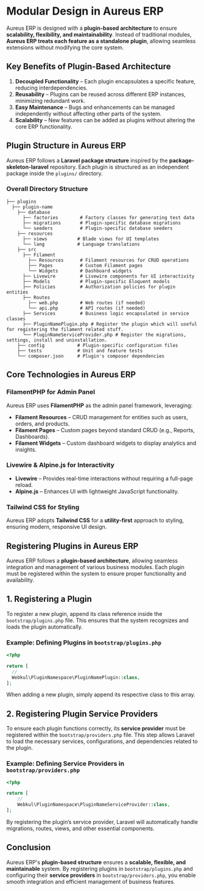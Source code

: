 # **Modular Design in Aureus ERP**

Aureus ERP is designed with a **plugin-based architecture** to ensure **scalability, flexibility, and maintainability**. Instead of traditional modules, **Aureus ERP treats each feature as a standalone plugin**, allowing seamless extensions without modifying the core system.

## **Key Benefits of Plugin-Based Architecture**

1. **Decoupled Functionality** – Each plugin encapsulates a specific feature, reducing interdependencies.
2. **Reusability** – Plugins can be reused across different ERP instances, minimizing redundant work.
3. **Easy Maintenance** – Bugs and enhancements can be managed independently without affecting other parts of the system.
4. **Scalability** – New features can be added as plugins without altering the core ERP functionality.

## **Plugin Structure in Aureus ERP**

Aureus ERP follows a **Laravel package structure** inspired by the **package-skeleton-laravel** repository. Each plugin is structured as an independent package inside the `plugins/` directory.

### **Overall Directory Structure**

```
├── plugins
  ├── plugin-name
    ├── database
      ├── factories        # Factory classes for generating test data
      ├── migrations       # Plugin-specific database migrations
      └── seeders          # Plugin-specific database seeders
    ├── resources
      ├── views           # Blade views for UI templates
      └── lang            # Language translations
    ├── src
      ├── Filament
        ├── Resources      # Filament resources for CRUD operations
        ├── Pages          # Custom Filament pages
        └── Widgets        # Dashboard widgets
      ├── Livewire         # Livewire components for UI interactivity
      ├── Models           # Plugin-specific Eloquent models
      ├── Policies         # Authorization policies for plugin entities
      ├── Routes
        ├── web.php        # Web routes (if needed)
        └── api.php        # API routes (if needed)
      ├── Services         # Business logic encapsulated in service classes
      ├── PluginNamePlugin.php # Register the plugin which will useful for registering the filament related stuff.
      └── PluginNameServiceProvider.php # Register the migrations, settings, install and uninstallation.
    ├── config            # Plugin-specific configuration files
    ├── tests             # Unit and feature tests
    └── composer.json     # Plugin's composer dependencies
```

## **Core Technologies in Aureus ERP**

### **FilamentPHP for Admin Panel**

Aureus ERP uses **FilamentPHP** as the admin panel framework, leveraging:

- **Filament Resources** – CRUD management for entities such as users, orders, and products.
- **Filament Pages** – Custom pages beyond standard CRUD (e.g., Reports, Dashboards).
- **Filament Widgets** – Custom dashboard widgets to display analytics and insights.

### **Livewire & Alpine.js for Interactivity**

- **Livewire** – Provides real-time interactions without requiring a full-page reload.
- **Alpine.js** – Enhances UI with lightweight JavaScript functionality.

### **Tailwind CSS for Styling**

Aureus ERP adopts **Tailwind CSS** for a **utility-first** approach to styling, ensuring modern, responsive UI design.

## **Registering Plugins in Aureus ERP**

Aureus ERP follows a **plugin-based architecture**, allowing seamless integration and management of various business modules. Each plugin must be registered within the system to ensure proper functionality and availability.

## **1. Registering a Plugin**

To register a new plugin, append its class reference inside the `bootstrap/plugins.php` file. This ensures that the system recognizes and loads the plugin automatically.

### **Example: Defining Plugins in `bootstrap/plugins.php`**

```php
<?php

return [
  //
  Webkul\PluginNamespace\PluginNamePlugin::class,
];
```

When adding a new plugin, simply append its respective class to this array.

## **2. Registering Plugin Service Providers**

To ensure each plugin functions correctly, its **service provider** must be registered within the `bootstrap/providers.php` file. This step allows Laravel to load the necessary services, configurations, and dependencies related to the plugin.

### **Example: Defining Service Providers in `bootstrap/providers.php`**

```php
<?php

return [
    //
    Webkul\PluginNamespace\PluginNameServiceProvider::class,
];
```

By registering the plugin’s service provider, Laravel will automatically handle migrations, routes, views, and other essential components.

## **Conclusion**

Aureus ERP's **plugin-based structure** ensures a **scalable, flexible, and maintainable** system. By registering plugins in `bootstrap/plugins.php` and configuring their **service providers** in `bootstrap/providers.php`, you enable smooth integration and efficient management of business features.
